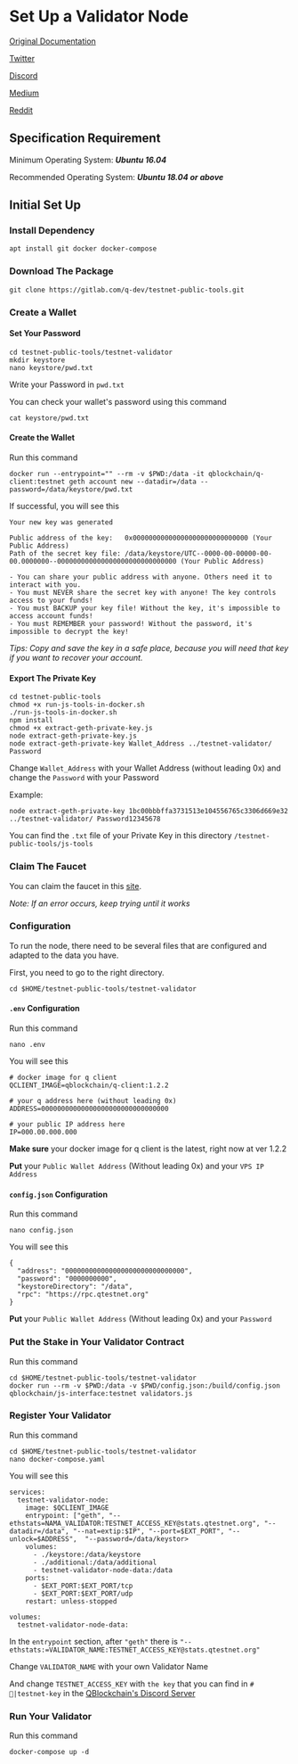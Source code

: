 # Set Up a Validator Node

[Original Documentation](https://docs.qtestnet.org/how-to-setup-validator/)

[Twitter](https://twitter.com/QBlockchain)

[Discord](https://discord.gg/d46ba3fcF9)

[Medium](https://medium.com/q-blockchain)

[Reddit](https://www.reddit.com/r/QBlockchain/)

## **Specification Requirement**

Minimum Operating System: ***Ubuntu 16.04***

Recommended Operating System: ***Ubuntu 18.04 or above***



## **Initial Set Up**



### **Install Dependency**

```
apt install git docker docker-compose
```

### **Download The Package**

```
git clone https://gitlab.com/q-dev/testnet-public-tools.git
```

### **Create a Wallet**


#### **Set Your Password**

```
cd testnet-public-tools/testnet-validator
mkdir keystore
nano keystore/pwd.txt
```

Write your Password in `pwd.txt`

You can check your wallet's password using this command

```
cat keystore/pwd.txt
```

#### **Create the Wallet**

Run this command

```
docker run --entrypoint="" --rm -v $PWD:/data -it qblockchain/q-client:testnet geth account new --datadir=/data --password=/data/keystore/pwd.txt
```

If successful, you will see this

```
Your new key was generated

Public address of the key:   0x00000000000000000000000000000 (Your Public Address)
Path of the secret key file: /data/keystore/UTC--0000-00-00000-00-00.0000000--000000000000000000000000000000 (Your Public Address)

- You can share your public address with anyone. Others need it to interact with you.
- You must NEVER share the secret key with anyone! The key controls access to your funds!
- You must BACKUP your key file! Without the key, it's impossible to access account funds!
- You must REMEMBER your password! Without the password, it's impossible to decrypt the key!
```

*Tips: Copy and save the key in a safe place, because you will need that key if you want to recover your account.*

#### **Export The Private Key**

```
cd testnet-public-tools
chmod +x run-js-tools-in-docker.sh
./run-js-tools-in-docker.sh
npm install
chmod +x extract-geth-private-key.js
node extract-geth-private-key.js
node extract-geth-private-key Wallet_Address ../testnet-validator/ Password
```

Change `Wallet_Address` with your Wallet Address (without leading 0x) and change the `Password` with your Password

Example:

```
node extract-geth-private-key 1bc00bbbffa3731513e104556765c3306d669e32 ../testnet-validator/ Password12345678
```

You can find the `.txt` file of your Private Key in this directory
`/testnet-public-tools/js-tools`

### **Claim The Faucet**

You can claim the faucet in this [site](https://faucet.qtestnet.org/).

*Note: If an error occurs, keep trying until it works*

### **Configuration**

To run the node, there need to be several files that are configured and adapted to the data you have.

First, you need to go to the right directory.

```
cd $HOME/testnet-public-tools/testnet-validator
```

#### `.env` Configuration

Run this command

```
nano .env
```

You will see this

```
# docker image for q client
QCLIENT_IMAGE=qblockchain/q-client:1.2.2

# your q address here (without leading 0x)
ADDRESS=00000000000000000000000000000000

# your public IP address here
IP=000.00.000.000
```

**Make sure** your docker image for q client is the latest, right now at ver 1.2.2

**Put** your `Public Wallet Address` (Without leading 0x) and your `VPS IP Address`

#### **`config.json` Configuration**

Run this command

```
nano config.json
```

You will see this

```
{
  "address": "000000000000000000000000000000",
  "password": "0000000000",
  "keystoreDirectory": "/data",
  "rpc": "https://rpc.qtestnet.org"
}
```

**Put** your `Public Wallet Address` (Without leading 0x) and your `Password`


### **Put the Stake in Your Validator Contract**

Run this command

```
cd $HOME/testnet-public-tools/testnet-validator
docker run --rm -v $PWD:/data -v $PWD/config.json:/build/config.json qblockchain/js-interface:testnet validators.js
```


### **Register Your Validator**

Run this command

```
cd $HOME/testnet-public-tools/testnet-validator
nano docker-compose.yaml
```

You will see this
```
services:
  testnet-validator-node:
    image: $QCLIENT_IMAGE
    entrypoint: ["geth", "--ethstats=NAMA_VALIDATOR:TESTNET_ACCESS_KEY@stats.qtestnet.org", "--datadir=/data", "--nat=extip:$IP", "--port=$EXT_PORT", "--unlock=$ADDRESS",  "--password=/data/keystor>
    volumes:
      - ./keystore:/data/keystore
      - ./additional:/data/additional
      - testnet-validator-node-data:/data
    ports:
      - $EXT_PORT:$EXT_PORT/tcp
      - $EXT_PORT:$EXT_PORT/udp
    restart: unless-stopped

volumes:
  testnet-validator-node-data:
```

In the `entrypoint` section, after `"geth"` there is `"--ethstats:=VALIDATOR_NAME:TESTNET_ACCESS_KEY@stats.qtestnet.org"`

Change `VALIDATOR_NAME` with your own Validator Name

And change `TESTNET_ACCESS_KEY` with `the key` that you can find in `#🔑|testnet-key` in the [QBlockchain's Discord Server](https://discord.gg/d46ba3fcF9)


### **Run Your Validator**

Run this command

```
docker-compose up -d
```
